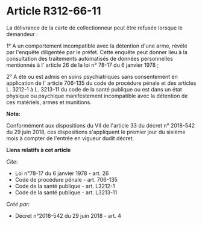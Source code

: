 # Article R312-66-11

La délivrance de la carte de collectionneur peut être refusée lorsque le demandeur : 

1° A un comportement incompatible avec la détention d'une arme, révélé par l'enquête diligentée par le préfet. Cette enquête
peut donner lieu à la consultation des traitements automatisés de données personnelles mentionnés à l' article 26 de la loi
n° 78-17 du 6 janvier 1978  ; 

2° A été ou est admis en soins psychiatriques sans consentement en application de l' article 706-135 du code de procédure
pénale  et des articles L. 3212-1 à L. 3213-11 du code de la santé publique ou est dans un état physique ou psychique
manifestement incompatible avec la détention de ces matériels, armes et munitions.

**Nota:**

Conformément aux dispositions du VII de l'article 33 du décret n° 2018-542 du 29 juin 2018, ces dispositions s'appliquent le
premier jour du sixième mois à compter de l'entrée en vigueur dudit décret.

**Liens relatifs à cet article**

_Cite_:

  - Loi n°78-17 du 6 janvier 1978 - art. 26
  - Code de procédure pénale - art. 706-135
  - Code de la santé publique - art. L3212-1
  - Code de la santé publique - art. L3213-11

_Créé par_:

  - Décret n°2018-542 du 29 juin 2018 - art. 4
